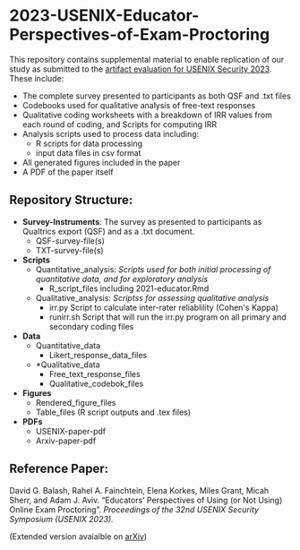 # 2023-USENIX-Educator-Perspectives-of-Exam-Proctoring
This repository contains supplemental material to enable replication of our study as submitted to the [artifact evaluation for USENIX Security 2023](https://www.usenix.org/conference/usenixsecurity23/call-for-artifacts).
These include:

* The complete survey presented to participants as both QSF and .txt files
* Codebooks used for qualitative analysis of free-text responses
* Qualitative coding worksheets with a breakdown of IRR values from each round of coding, and Scripts for computing IRR
* Analysis scripts used to process data including:
  * R scripts for data processing
  * input data files in csv format
* All generated figures included in the paper
* A PDF of the paper itself

## Repository Structure:

* __Survey-Instruments__: The survey as presented to participants as Qualtrics export (QSF) and as a .txt document.
  * QSF-survey-file(s)
  * TXT-survey-file(s)
* __Scripts__ 
  - Quantitative_analysis: *Scripts used for both initial processing of quantitative data, and for exploratory analysis*
    - R_script_files including 2021-educator.Rmd
  - Qualitative_analysis: *Scriptss for assessing qualitative analysis*
    - irr.py Script to calculate inter-rater reliablility (Cohen's Kappa)
    - runirr.sh Script that will run the irr.py program on all primary and secondary coding files
* __Data__
  - Quantitative_data
    - Likert_response_data_files
  - *Qualitative_data
    - Free_text_response_files
    - Qualitative_codebok_files
* __Figures__
  * Rendered_figure_files
  * Table_files (R script outputs and .tex files)
* __PDFs__
  * USENIX-paper-pdf
  * Arxiv-paper-pdf

## Reference Paper:
David G. Balash, Rahel A. Fainchtein, Elena Korkes, Miles Grant, Micah Sherr, and Adam J. Aviv.
“Educators’ Perspectives of Using (or Not Using) Online Exam Proctoring”.
_Proceedings of the 32nd USENIX Security Symposium (USENIX 2023)._ 

(Extended version avaialble on [arXiv](https://arxiv.org/abs/2302.12936))

